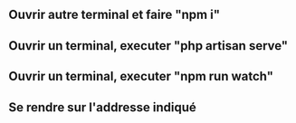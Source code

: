 ## Ouvrir autre terminal et faire "npm i"

## Ouvrir un terminal, executer "php artisan serve" 
## Ouvrir un terminal, executer "npm run watch" 


## Se rendre sur l'addresse indiqué
